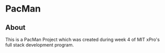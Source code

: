 # PacMan
## About
This is a PacMan Project which was created during week 4 of MIT xPro's full stack development program.
